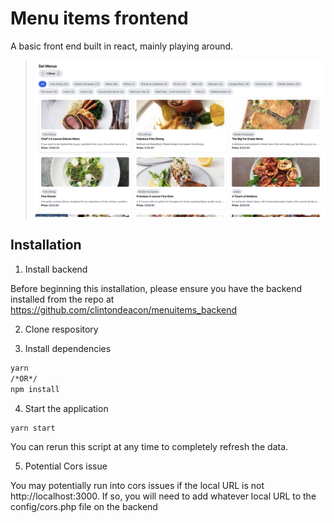 # Menu items frontend

A basic front end built in react, mainly playing around.

> ![Alt text](.github/images/screenshot.png "Title")


## Installation

1. Install backend

Before beginning this installation, please ensure you have the backend installed from the repo at https://github.com/clintondeacon/menuitems_backend

2. Clone respository


3. Install dependencies

```bash
yarn
/*OR*/
npm install
```
4. Start the application

```bash
yarn start
```

You can rerun this script at any time to completely refresh the data.

5. Potential Cors issue

You may potentially run into cors issues if the local URL is not http://localhost:3000. If so, you will need to add whatever local URL to the config/cors.php file on the backend

